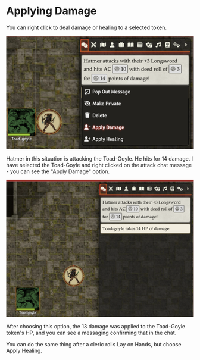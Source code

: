 # Applying Damage

You can right click to deal damage or healing to a selected token.

![Apply Damage Context Menu](docs/user-guide/images/apply_damage_context_menu.png)

Hatmer in this situation is attacking the Toad-Goyle. He hits for 14 damage. I have selected the Toad-Goyle and right clicked on the attack chat message - you can see the "Apply Damage" option.

![Damage Applied Confirmation](docs/user-guide/images/damage_applied_confirmation.png)

After choosing this option, the 13 damage was applied to the Toad-Goyle token's HP, and you can see a messaging confirming that in the chat.

You can do the same thing after a cleric rolls Lay on Hands, but choose Apply Healing.




